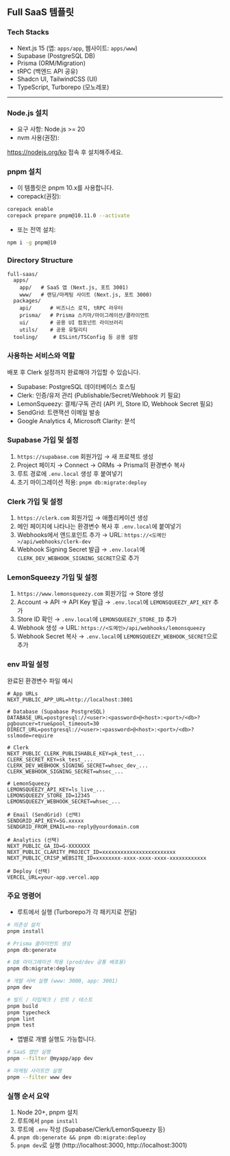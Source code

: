 ## Full SaaS 템플릿

### Tech Stacks

- Next.js 15 (앱: `apps/app`, 웹사이트: `apps/www`)
- Supabase (PostgreSQL DB)
- Prisma (ORM/Migration)
- tRPC (백엔드 API 공유)
- Shadcn UI, TailwindCSS (UI)
- TypeScript, Turborepo (모노레포)

---

### Node.js 설치

- 요구 사항: Node.js >= 20
- nvm 사용(권장):

https://nodejs.org/ko 접속 후 설치해주세요.

### pnpm 설치

- 이 템플릿은 pnpm 10.x를 사용합니다.
- corepack(권장):

```bash
corepack enable
corepack prepare pnpm@10.11.0 --activate
```

- 또는 전역 설치:

```bash
npm i -g pnpm@10
```

### Directory Structure

```text
full-saas/
  apps/
    app/   # SaaS 앱 (Next.js, 포트 3001)
    www/   # 랜딩/마케팅 사이트 (Next.js, 포트 3000)
  packages/
    api/      # 비즈니스 로직, tRPC 라우터
    prisma/   # Prisma 스키마/마이그레이션/클라이언트
    ui/       # 공용 UI 컴포넌트 라이브러리
    utils/    # 공용 유틸리티
  tooling/     # ESLint/TSConfig 등 공용 설정
```

### 사용하는 서비스와 역할

배포 후 Clerk 설정까지 완료해야 가입할 수 있습니다.

- Supabase: PostgreSQL 데이터베이스 호스팅
- Clerk: 인증/유저 관리 (Publishable/Secret/Webhook 키 필요)
- LemonSqueezy: 결제/구독 관리 (API 키, Store ID, Webhook Secret 필요)
- SendGrid: 트랜잭션 이메일 발송
- Google Analytics 4, Microsoft Clarity: 분석

### Supabase 가입 및 설정

1. `https://supabase.com` 회원가입 → 새 프로젝트 생성
2. Project 페이지 → Connect → ORMs → Prisma의 환경변수 복사
3. 루트 경로에 `.env.local` 생성 후 붙여넣기
4. 초기 마이그레이션 적용: `pnpm db:migrate:deploy`

### Clerk 가입 및 설정

1. `https://clerk.com` 회원가입 → 애플리케이션 생성
2. 메인 페이지에 나타나는 환경변수 복사 후 `.env.local`에 붙여넣기
3. Webhooks에서 엔드포인트 추가 → URL: `https://<도메인>/api/webhooks/clerk-dev`
4. Webhook Signing Secret 발급 → `.env.local`에 `CLERK_DEV_WEBHOOK_SIGNING_SECRET`으로 추가

### LemonSqueezy 가입 및 설정

1. `https://www.lemonsqueezy.com` 회원가입 → Store 생성
2. Account → API → API Key 발급 → `.env.local`에 `LEMONSQUEEZY_API_KEY` 추가
3. Store ID 확인 → `.env.local`에 `LEMONSQUEEZY_STORE_ID` 추가
4. Webhook 생성 → URL: `https://<도메인>/api/webhooks/lemonsqueezy`
5. Webhook Secret 복사 → `.env.local`에 `LEMONSQUEEZY_WEBHOOK_SECRET`으로 추가

### env 파일 설정

완료된 환경변수 파일 예시

```env
# App URLs
NEXT_PUBLIC_APP_URL=http://localhost:3001

# Database (Supabase PostgreSQL)
DATABASE_URL=postgresql://<user>:<password>@<host>:<port>/<db>?pgbouncer=true&pool_timeout=30
DIRECT_URL=postgresql://<user>:<password>@<host>:<port>/<db>?sslmode=require

# Clerk
NEXT_PUBLIC_CLERK_PUBLISHABLE_KEY=pk_test_...
CLERK_SECRET_KEY=sk_test_...
CLERK_DEV_WEBHOOK_SIGNING_SECRET=whsec_dev_...
CLERK_WEBHOOK_SIGNING_SECRET=whsec_...

# LemonSqueezy
LEMONSQUEEZY_API_KEY=ls_live_...
LEMONSQUEEZY_STORE_ID=12345
LEMONSQUEEZY_WEBHOOK_SECRET=whsec_...

# Email (SendGrid) (선택)
SENDGRID_API_KEY=SG.xxxxx
SENDGRID_FROM_EMAIL=no-reply@yourdomain.com

# Analytics (선택)
NEXT_PUBLIC_GA_ID=G-XXXXXXX
NEXT_PUBLIC_CLARITY_PROJECT_ID=xxxxxxxxxxxxxxxxxxxxxxxx
NEXT_PUBLIC_CRISP_WEBSITE_ID=xxxxxxxx-xxxx-xxxx-xxxx-xxxxxxxxxxxx

# Deploy (선택)
VERCEL_URL=your-app.vercel.app
```

### 주요 명령어

- 루트에서 실행 (Turborepo가 각 패키지로 전달)

```bash
# 의존성 설치
pnpm install

# Prisma 클라이언트 생성
pnpm db:generate

# DB 마이그레이션 적용 (prod/dev 공통 배포용)
pnpm db:migrate:deploy

# 개발 서버 실행 (www: 3000, app: 3001)
pnpm dev

# 빌드 / 타입체크 / 린트 / 테스트
pnpm build
pnpm typecheck
pnpm lint
pnpm test
```

- 앱별로 개별 실행도 가능합니다.

```bash
# SaaS 앱만 실행
pnpm --filter @myapp/app dev

# 마케팅 사이트만 실행
pnpm --filter www dev
```

### 실행 순서 요약

1. Node 20+, pnpm 설치
2. 루트에서 `pnpm install`
3. 루트에 `.env` 작성 (Supabase/Clerk/LemonSqueezy 등)
4. `pnpm db:generate && pnpm db:migrate:deploy`
5. `pnpm dev`로 실행 (http://localhost:3000, http://localhost:3001)
